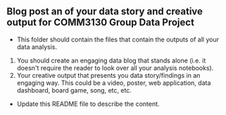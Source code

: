 ## Blog post an of your data story and creative output for COMM3130 Group Data Project

* This folder should contain the files that contain the outputs of all your data analysis. 

1. You should create an engaging data blog that stands alone (i.e. it doesn't require the reader to look over all your analysis notebooks).
2. Your creative output that presents you data story/findings in an engaging way. This could be a video, poster, web application, data dashboard, board game, song, etc, etc.

* Update this README file to describe the content.





